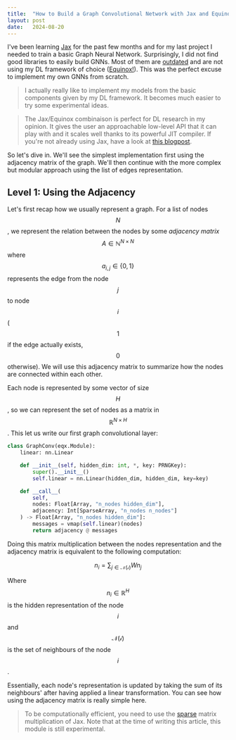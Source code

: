 ```yaml
---
title:  "How to Build a Graph Convolutional Network with Jax and Equinox!"
layout: post
date:   2024-08-20
---
```


I've been learning [Jax][jax-docs] for the past few months and for my last
project I needed to train a basic Graph Neural Network. Surprisingly, I did not
find good libraries to easily build GNNs. Most of them are
[outdated](https://github.com/google-deepmind/jraph) and are not using my DL
framework of choice ([Equinox!][equinox-docs]). This was the perfect excuse to
implement my own GNNs from scratch.

> I actually really like to implement my models from the basic components given
> by my DL framework. It becomes much easier to try some experimental ideas.

> The Jax/Equinox combinaison is perfect for DL research in my opinion. It
> gives the user an approachable low-level API that it can play with and it
> scales well thanks to its powerful JIT compiler. If you're not already using
> Jax, have a look at [this blogpost][long-live-jax].

So let's dive in. We'll see the simplest implementation first using the
adjacency matrix of the graph. We'll then continue with the more complex but
modular approach using the list of edges representation.

## Level 1: Using the Adjacency

Let's first recap how we usually represent a graph. For a list of nodes $$N$$,
we represent the relation between the nodes by some *adjacency matrix* $$A \in
\mathbb{N}^{N \times N}$$ where $$a_{i, j} \in \{0, 1\}$$ represents the edge
from the node $$j$$ to node $$i$$ ($$1$$ if the edge actually exists, $$0$$
otherwise). We will use this adjacency matrix to summarize how the nodes are
connected within each other.

Each node is represented by some vector of size $$H$$, so we can represent the
set of nodes as a matrix in $$\mathbb{R}^{N \times H}$$. This let us write our
first graph convolutional layer:

```py
class GraphConv(eqx.Module):
    linear: nn.Linear

    def __init__(self, hidden_dim: int, *, key: PRNGKey):
        super().__init__()
        self.linear = nn.Linear(hidden_dim, hidden_dim, key=key)

    def __call__(
        self,
        nodes: Float[Array, "n_nodes hidden_dim"],
        adjacency: Int[SparseArray, "n_nodes n_nodes"]
    ) -> Float[Array, "n_nodes hidden_dim"]:
        messages = vmap(self.linear)(nodes)
        return adjacency @ messages
```

Doing this matrix multiplication between the nodes representation and the adjacency matrix
is equivalent to the following computation:

$$
n_i = \sum_{j \in \mathcal{N(i)}} W n_j
$$

Where $$n_i \in \mathbb{R}^H$$ is the hidden representation of the node $$i$$
and $$\mathcal{N(i)}$$ is the set of neighbours of the node $$i$$.

Essentially, each node's representation is updated by taking the sum of its
neighbours' after having applied a linear transformation. You can see how
using the adjacency matrix is really simple here.

> To be computationally efficient, you need to use the
> [sparse][jax-sparse-module] matrix multiplication of Jax. Note that at the
> time of writing this article, this module is still experimental.


[equinox-docs]:         https://docs.kidger.site/equinox/
[jax-docs]:             https://jax.readthedocs.io/en/latest/quickstart.html
[jax-sparse-module]:    https://jax.readthedocs.io/en/latest/jax.experimental.sparse.html
[long-live-jax]:        https://neel04.github.io/my-website/blog/pytorch_rant/
[reddit-binary]:        https://paperswithcode.com/dataset/reddit-binary
